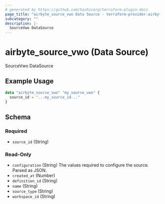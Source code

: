 ```yaml
---
# generated by https://github.com/hashicorp/terraform-plugin-docs
page_title: "airbyte_source_vwo Data Source - terraform-provider-airbyte"
subcategory: ""
description: |-
  SourceVwo DataSource
---
```


# airbyte_source_vwo (Data Source)

SourceVwo DataSource

## Example Usage

```terraform
data "airbyte_source_vwo" "my_source_vwo" {
  source_id = "...my_source_id..."
}
```

<!-- schema generated by tfplugindocs -->
## Schema

### Required

- `source_id` (String)

### Read-Only

- `configuration` (String) The values required to configure the source. Parsed as JSON.
- `created_at` (Number)
- `definition_id` (String)
- `name` (String)
- `source_type` (String)
- `workspace_id` (String)

